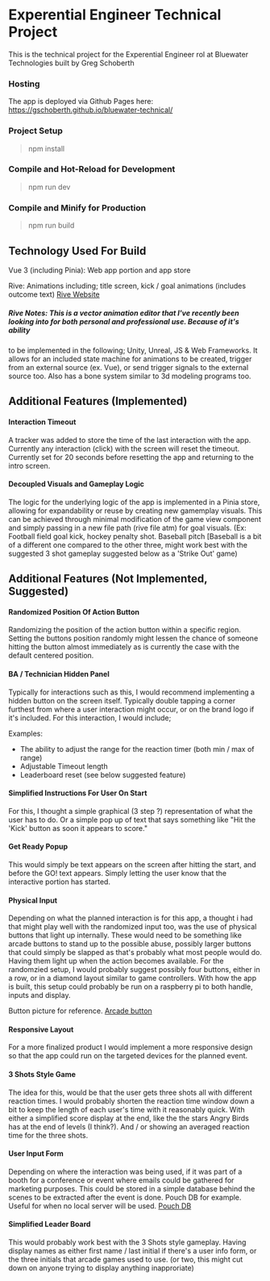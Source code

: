 # Experential Engineer Technical Project
This is the technical project for the Experential Engineer rol at Bluewater Technologies built by Greg Schoberth

### Hosting
The app is deployed via Github Pages here: https://gschoberth.github.io/bluewater-technical/

### Project Setup
> npm install

### Compile and Hot-Reload for Development
> npm run dev

### Compile and Minify for Production
> npm run build

## Technology Used For Build
Vue 3 (including Pinia): Web app portion and app store 

Rive: Animations including; title screen, kick / goal animations (includes outcome text) [Rive Website](https://rive.app/)

##### Rive Notes: This is a vector animation editor that I've recently been looking into for both personal and professional use. Because of it's ability
to be implemented in the following; Unity, Unreal, JS & Web Frameworks. It allows for an included state machine for animations to be created, trigger from an external source (ex. Vue), or send trigger signals to the external source too. Also has a bone system similar to 3d modeling programs too.

## Additional Features (Implemented)

#### Interaction Timeout
A tracker was added to store the time of the last interaction with the app. Currently any interaction (click) with the screen will reset the timeout. Currently 
set for 20 seconds before resetting the app and returning to the intro screen.

#### Decoupled Visuals and Gameplay Logic
The logic for the underlying logic of the app is implemented in a Pinia store, allowing for expandability or reuse by creating new gamemplay visuals. This can be achieved 
through minimal modification of the game view component and simply passing in a new file path (rive file atm) for goal visuals. 
(Ex: Football field goal kick, hockey penalty shot. Baseball pitch [Baseball is a bit of a different one compared to the other three, might work best with the suggested 3 shot gameplay suggested below as a 'Strike Out' game)   

## Additional Features (Not Implemented, Suggested)

#### Randomized Position Of Action Button
Randomizing the position of the action button within a specific region. Setting the buttons position randomly might lessen the chance of someone hitting the button almost immediately as is currently the case
with the default centered position.

#### BA / Technician Hidden Panel
Typically for interactions such as this, I would recommend implementing a hidden button on the screen itself. Typically double tapping a corner furthest from where a user interaction might occur, 
or on the brand logo if it's included. For this interaction, I would include; 

Examples: 
- The ability to adjust the range for the reaction timer (both min / max of range)
- Adjustable Timeout length
- Leaderboard reset (see below suggested feature)

#### Simplified Instructions For User On Start
For this, I thought a simple graphical (3 step ?) representation of what the user has to do. Or a simple pop up of text that says something like "Hit the 'Kick' button as soon it appears to score."

#### Get Ready Popup 
This would simply be text appears on the screen after hitting the start, and before the GO! text appears. Simply letting the user know that the interactive portion has started.

#### Physical Input
Depending on what the planned interaction is for this app, a thought i had that might play well with the randomized input too, was the use of physical buttons that light up internally. These would need to be something
like arcade buttons to stand up to the possible abuse, possibly larger buttons that could simply be slapped as that's probably what most people would do. Having them light up when the action becomes available. For the randomzied setup, 
I would probably suggest possibly four buttons, either in a row, or in a diamond layout similar to game controllers. With how the app is built, this setup could probably be run on a raspberry pi to both handle, inputs and display.

Button picture for reference.
 [Arcade button](https://i5.walmartimages.com/seo/Hemoton-Arcade-Game-Button-Prop-Game-Machine-Button-Push-Button-for-Competition-Game_7acec4c9-67e1-4c3d-ab05-f9e82bf58603.92cb236b06d227f7d71e437cb0cb6d5f.jpeg?odnHeight=2000&odnWidth=2000&odnBg=FFFFFF)

#### Responsive Layout
For a more finalized product I would implement a more responsive design so that the app could run on the targeted devices for the planned event.

#### 3 Shots Style Game
The idea for this, would be that the user gets three shots all with different reaction times. I would probably shorten the reaction time window down a bit to keep the length of each user's time with it reasonably quick. With either a 
simplified score display at the end, like the the stars Angry Birds has at the end of levels (I think?). And / or showing an averaged reaction time for the three shots.

#### User Input Form 
Depending on where the interaction was being used, if it was part of a booth for a conference or event where emails could be gathered for marketing purposes. This could be stored in a simple database behind the scenes to be extracted after the event is done.
Pouch DB for example. Useful for when no local server will be used. [Pouch DB](https://pouchdb.com/)

#### Simplified Leader Board
This would probably work best with the 3 Shots style gameplay. Having display names as either first name / last initial if there's a user info form, or the three initials that arcade games used to use. (or two, this might cut down on anyone trying to display anything inapproriate)  

